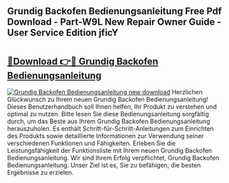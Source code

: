 ## Grundig Backofen Bedienungsanleitung Free Pdf Download - Part-W9L New Repair Owner Guide - User Service Edition jficY

# <h2><a href="http://df58h2.blite.top/?on=Grundig+Backofen+Bedienungsanleitung">🔗Download 👉🔴 Grundig Backofen Bedienungsanleitung</a></h2>

[![Grundig Backofen Bedienungsanleitung new download](https://i.imgur.com/lujVjoI.png)](http://df58h2.blite.top/?on=Grundig+Backofen+Bedienungsanleitung)
Herzlichen Glückwunsch zu Ihrem neuen Grundig Backofen Bedienungsanleitung! Dieses Benutzerhandbuch soll Ihnen helfen, Ihr Produkt zu verstehen und optimal zu nutzen. Bitte lesen Sie diese Bedienungsanleitung sorgfältig durch, um das Beste aus Ihrem Grundig Backofen Bedienungsanleitung herauszuholen. Es enthält Schritt-für-Schritt-Anleitungen zum Einrichten des Produkts sowie detaillierte Informationen zur Verwendung seiner verschiedenen Funktionen und Fähigkeiten. Erleben Sie die Leistungsfähigkeit der Funktionsliste mit Ihrem neuen Grundig Backofen Bedienungsanleitung. Wir sind Ihrem Erfolg verpflichtet, Grundig Backofen Bedienungsanleitung. Unser Ziel ist es, Sie zu befähigen, die besten Ergebnisse zu erzielen.
